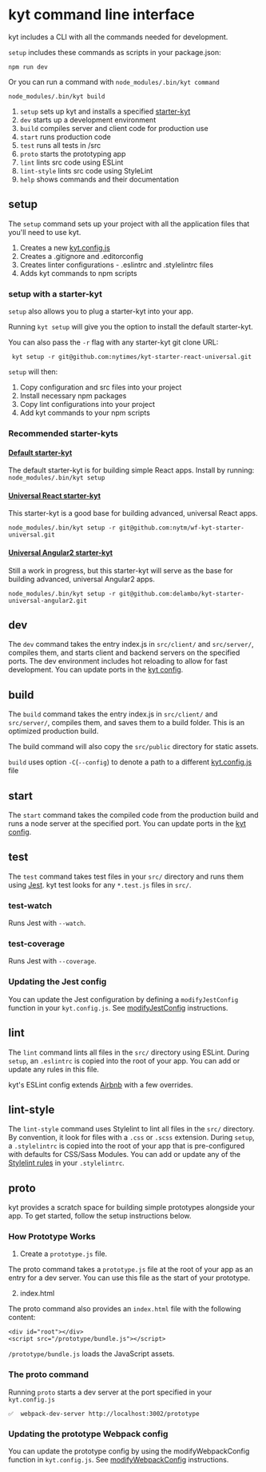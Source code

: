 # kyt command line interface

kyt includes a CLI with all the commands needed for development.

`setup` includes these commands as scripts in your package.json:
```
npm run dev
```
Or you can run a command with `node_modules/.bin/kyt command`
```
node_modules/.bin/kyt build
```

1. `setup` sets up kyt and installs a specified [starter-kyt](/docs/Starterkyts.md)
2. `dev` starts up a development environment
3. `build` compiles server and client code for production use
4. `start` runs production code
5. `test` runs all tests in /src
6. `proto` starts the prototyping app
7. `lint` lints src code using ESLint
8. `lint-style` lints src code using StyleLint
9. `help` shows commands and their documentation

## setup

The `setup` command sets up your project with all the application files that you'll need to use kyt.

1. Creates a new [kyt.config.js](/docs/kytConfig.md)
2. Creates a .gitignore and .editorconfig
3. Creates linter configurations -  .eslintrc and .stylelintrc files
4. Adds kyt commands to npm scripts

### setup with a starter-kyt

`setup` also allows you to plug a starter-kyt into your app.

Running `kyt setup` will give you the option to install the default starter-kyt.

You can also pass the `-r` flag with any starter-kyt git clone URL:

```
 kyt setup -r git@github.com:nytimes/kyt-starter-react-universal.git
```

`setup` will then:

1. Copy configuration and src files into your project
2. Install necessary npm packages
3. Copy lint configurations into your project
4. Add kyt commands to your npm scripts

### Recommended starter-kyts

#### [Default starter-kyt](https://github.com/nytm/wf-kyt-starter)

The default starter-kyt is for building simple React apps.
Install by running: `node_modules/.bin/kyt setup`

#### [Universal React starter-kyt](https://github.com/nytm/wf-kyt-starter-universal)
This starter-kyt is a good base for building advanced, universal React apps.

```
node_modules/.bin/kyt setup -r git@github.com:nytm/wf-kyt-starter-universal.git
```

#### [Universal Angular2 starter-kyt](https://github.com/delambo/kyt-starter-universal-angular2)
Still a work in progress, but this starter-kyt will serve as the base for building advanced, universal Angular2 apps.

```
node_modules/.bin/kyt setup -r git@github.com:delambo/kyt-starter-universal-angular2.git
```

## dev

The `dev` command takes the entry index.js in `src/client/` and `src/server/`, compiles them, and starts client and backend servers on the specified ports. The dev environment includes hot reloading to allow for fast development.
You can update ports in the [kyt config](/docs/kytConfig.md).

## build

The `build` command takes the entry index.js in `src/client/` and `src/server/`, compiles them, and saves them to a build folder. This is an optimized production build.

The build command will also copy the `src/public` directory for static assets.

`build` uses option `-C`(`--config`) to denote a path to a different [kyt.config.js](/docs/kytConfig.md) file

## start

The `start` command takes the compiled code from the production build and runs a node server at the specified port.
You can update ports in the [kyt config](/docs/kytConfig.md).

## test

The `test` command takes test files in your `src/` directory and runs them using [Jest](http://facebook.github.io/jest/).
kyt test looks for any `*.test.js` files in `src/`.

### test-watch

Runs Jest with `--watch`.

### test-coverage

Runs Jest with `--coverage`.

### Updating the Jest config

You can update the Jest configuration by defining a `modifyJestConfig` function in your `kyt.config.js`.
See [modifyJestConfig](/docs/kytConfig.md#modifyJestConfig) instructions.

## lint

The `lint` command lints all files in the `src/` directory using ESLint.
During `setup`, an `.eslintrc` is copied into the root of your app.
You can add or update any rules in this file.

kyt's ESLint config extends [Airbnb](https://github.com/airbnb/javascript) with a few overrides.

## lint-style

The `lint-style` command uses Stylelint to lint all files in the `src/` directory. By convention, it look for files with a `.css` or `.scss` extension.
During `setup`, a `.stylelintrc` is copied into the root of your app that is pre-configured with defaults for CSS/Sass Modules. You can add or update any of the [Stylelint rules](http://stylelint.io/user-guide/rules/) in your `.stylelintrc`.

## proto

kyt provides a scratch space for building simple prototypes alongside your app.
To get started, follow the setup instructions below.

### How Prototype Works

1. Create a `prototype.js` file.

The proto command takes a `prototype.js` file at the root of your app as an entry for a dev server. You can use this file as the start of your prototype.

2. index.html

The proto command also provides an `index.html` file with the following content:
```
<div id="root"></div>
<script src="/prototype/bundle.js"></script>
```

`/prototype/bundle.js` loads the JavaScript assets.


### The proto command

Running `proto` starts a dev server at the port specified in your `kyt.config.js`

```
✅  webpack-dev-server http://localhost:3002/prototype
```

### Updating the prototype Webpack config

You can update the prototype config by using the modifyWebpackConfig function in `kyt.config.js`.
See [modifyWebpackConfig](/docs/kytConfig.md#modifywebpackconfig) instructions.
